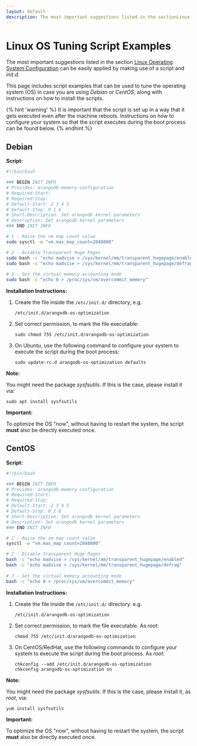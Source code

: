 ```yaml
---
layout: default
description: The most important suggestions listed in the sectionLinux Operating System Configurationcan be easily applied by making use of a script and init
---
```

Linux OS Tuning Script Examples
===============================

The most important suggestions listed in the section
[Linux Operating System Configuration](installation-linux-osconfiguration.html)
can be easily applied by making use of a script and _init.d_.

This page includes script examples that can be used to tune the
operating system (OS) in case you are using _Debian_ or _CentOS_,
along with instructions on how to install the scripts.

{% hint 'warning' %}
It is important that the script is set up in a way that it gets
executed even after the machine reboots. Instructions on how to
configure your system so that the script executes during the
boot process can be found below.
{% endhint %}

Debian
------

**Script:**

```bash
#!/bin/bash

### BEGIN INIT INFO
# Provides: arangodb-memory-configuration
# Required-Start:
# Required-Stop:
# Default-Start: 2 3 4 5
# Default-Stop: 0 1 6
# Short-Description: Set arangodb kernel parameters
# Description: Set arangodb kernel parameters
### END INIT INFO

# 1 - Raise the vm map count value
sudo sysctl -w "vm.max_map_count=2048000"

# 2 - Disable Transparent Huge Pages
sudo bash -c "echo madvise > /sys/kernel/mm/transparent_hugepage/enabled"
sudo bash -c "echo madvise > /sys/kernel/mm/transparent_hugepage/defrag"
 
# 3 - Set the virtual memory accounting mode
sudo bash -c "echo 0 > /proc/sys/vm/overcommit_memory"
```

**Installation Instructions:**

1. Create the file inside the `/etc/init.d/` directory, e.g.

   `/etc/init.d/arangodb-os-optimization`

2. Set correct permission, to mark the file executable:

   `sudo chmod 755 /etc/init.d/arangodb-os-optimization`

3. On Ubuntu, use the following command to configure your system
   to execute the script during the boot process:

   `sudo update-rc.d arangodb-os-optimization defaults`

**Note:**

You might need the package _sysfsutils_. If this is the case,
please install it via:

`sudo apt install sysfsutils`

**Important:**

To optimize the OS "now", without having to restart the system,
the script **must** also be directly executed once.

CentOS
------

**Script:**

```bash
#!/bin/bash

### BEGIN INIT INFO
# Provides: arangodb-memory-configuration
# Required-Start:
# Required-Stop:
# Default-Start: 2 3 4 5
# Default-Stop: 0 1 6
# Short-Description: Set arangodb kernel parameters
# Description: Set arangodb kernel parameters
### END INIT INFO

# 1 - Raise the vm map count value
sysctl -w "vm.max_map_count=2048000"

# 2 - Disable Transparent Huge Pages
bash -c "echo madvise > /sys/kernel/mm/transparent_hugepage/enabled"
bash -c "echo madvise > /sys/kernel/mm/transparent_hugepage/defrag"
 
# 3 - Set the virtual memory accounting mode
bash -c "echo 0 > /proc/sys/vm/overcommit_memory"
```

**Installation Instructions:**

1. Create the file inside the `/etc/init.d/` directory. e.g.

   `/etc/init.d/arangodb-os-optimization`

2. Set correct permission, to mark the file executable. As _root_:

   `chmod 755 /etc/init.d/arangodb-os-optimization`

3. On CentOS/RedHat, use the following commands to configure your system
   to execute the script during the boot process. As _root_:

   ```
   chkconfig --add /etc/init.d/arangodb-os-optimization
   chkconfig arangodb-os-optimization on
   ```

**Note:**

You might need the package _sysfsutils_. If this is the case,
please install it, as _root_, via:

`yum install sysfsutils`

**Important:**

To optimize the OS "now", without having to restart the system,
the script **must** also be directly executed once.
